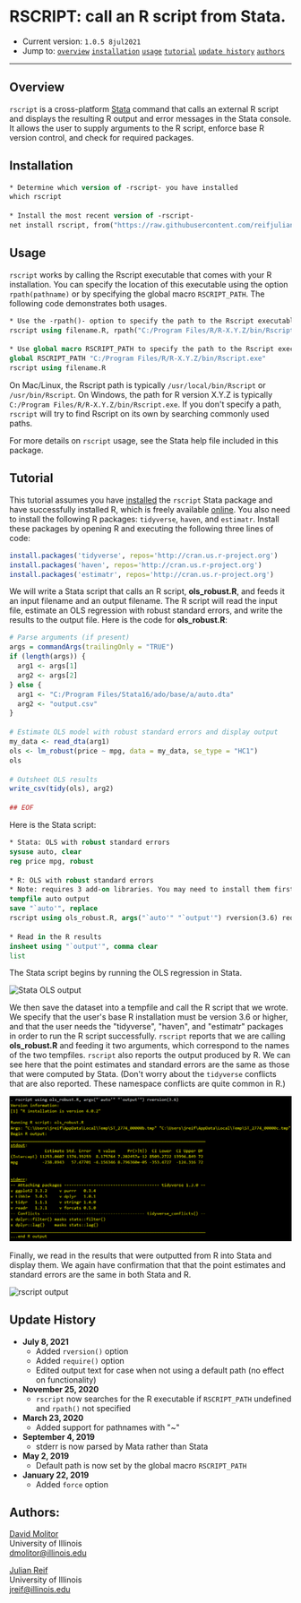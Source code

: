 # RSCRIPT: call an R script from Stata.

- Current version: `1.0.5 8jul2021`
- Jump to: [`overview`](#overview) [`installation`](#installation) [`usage`](#usage) [`tutorial`](#tutorial) [`update history`](#update-history) [`authors`](#authors)

-----------

## Overview 

`rscript` is a cross-platform [Stata](http://www.stata.com) command that calls an external R script and displays the resulting R output and error messages in the Stata console. It allows the user to supply arguments to the R script, enforce base R version control, and check for required packages.

## Installation

```stata
* Determine which version of -rscript- you have installed
which rscript

* Install the most recent version of -rscript-
net install rscript, from("https://raw.githubusercontent.com/reifjulian/rscript/master") replace
```

## Usage

`rscript` works by calling the Rscript executable that comes with your R installation. You can specify the location of this executable using the  option `rpath(pathname)` or by specifying the global macro `RSCRIPT_PATH`. The following code demonstrates both usages.

```stata
* Use the -rpath()- option to specify the path to the Rscript executable
rscript using filename.R, rpath("C:/Program Files/R/R-X.Y.Z/bin/Rscript.exe")

* Use global macro RSCRIPT_PATH to specify the path to the Rscript executable
global RSCRIPT_PATH "C:/Program Files/R/R-X.Y.Z/bin/Rscript.exe"
rscript using filename.R
```

On Mac/Linux, the Rscript path is typically `/usr/local/bin/Rscript` or `/usr/bin/Rscript`. On Windows, the path for R version X.Y.Z is typically `C:/Program Files/R/R-X.Y.Z/bin/Rscript.exe`. If you don't specify a path, `rscript` will try to find Rscript on its own by searching commonly used paths.

For more details on `rscript` usage, see the Stata help file included in this package.

## Tutorial 

This tutorial assumes you have [installed](#install) the `rscript` Stata package and have successfully installed R, which is freely available [online](https://www.r-project.org). You also need to install the following R packages: `tidyverse`, `haven`, and `estimatr`. Install these packages by opening R and executing the following three lines of code:

```R
install.packages('tidyverse', repos='http://cran.us.r-project.org')
install.packages('haven', repos='http://cran.us.r-project.org')
install.packages('estimatr', repos='http://cran.us.r-project.org')
```

We will write a Stata script that calls an R script, **ols_robust.R**, and feeds it an input filename and an output filename. The R script will read the input file, estimate an OLS regression with robust standard errors, and write the results to the output file. Here is the code for **ols_robust.R**:

```R
# Parse arguments (if present)
args = commandArgs(trailingOnly = "TRUE")
if (length(args)) {
  arg1 <- args[1]
  arg2 <- args[2]
} else {
  arg1 <- "C:/Program Files/Stata16/ado/base/a/auto.dta"
  arg2 <- "output.csv"
}

# Estimate OLS model with robust standard errors and display output
my_data <- read_dta(arg1)
ols <- lm_robust(price ~ mpg, data = my_data, se_type = "HC1")
ols

# Outsheet OLS results
write_csv(tidy(ols), arg2)

## EOF
```
Here is the Stata script:

```stata
* Stata: OLS with robust standard errors
sysuse auto, clear
reg price mpg, robust

* R: OLS with robust standard errors
* Note: requires 3 add-on libraries. You may need to install them first, e.g., install.packages('tidyverse', repos='http://cran.us.r-project.org')
tempfile auto output
save "`auto'", replace
rscript using ols_robust.R, args("`auto'" "`output'") rversion(3.6) require("tidyverse" "haven" "estimatr")

* Read in the R results
insheet using "`output'", comma clear
list
```

The Stata script begins by running the OLS regression in Stata.

![Stata OLS output](images/stata_ols.png)

We then save the dataset into a tempfile and call the R script that we wrote. We specify that the user's base R installation must be version 3.6 or higher, and that the user needs the "tidyverse", "haven", and "estimatr" packages in order to run the R script successfully. `rscript` reports that we are calling **ols_robust.R** and feeding it two arguments, which correspond to the names of the two tempfiles. `rscript` also reports the output produced by R. We can see here that the point estimates and standard errors are the same as those that were computed by Stata. (Don't worry about the `tidyverse` conflicts that are also reported. These namespace conflicts are quite common in R.)

![Running rscript](images/stata_rscript.png)

Finally, we read in the results that were outputted from R into Stata and display them. We again have confirmation that that the point estimates and standard errors are the same in both Stata and R. 

![rscript output](images/stata_rscript_output.png)

## Update History
* **July 8, 2021**
  - Added `rversion()` option
  - Added `require()` option
  - Edited output text for case when not using a default path (no effect on functionality)
* **November 25, 2020**
  - `rscript` now searches for the R executable if `RSCRIPT_PATH` undefined and `rpath()` not specified
* **March 23, 2020**
  - Added support for pathnames with "~"
* **September 4, 2019**
  - stderr is now parsed by Mata rather than Stata
* **May 2, 2019**
  - Default path is now set by the global macro `RSCRIPT_PATH`
* **January 22, 2019**
  - Added `force` option

## Authors:

[David Molitor](http://www.davidmolitor.com)
<br>University of Illinois
<br>dmolitor@illinois.edu

[Julian Reif](http://www.julianreif.com)
<br>University of Illinois
<br>jreif@illinois.edu
